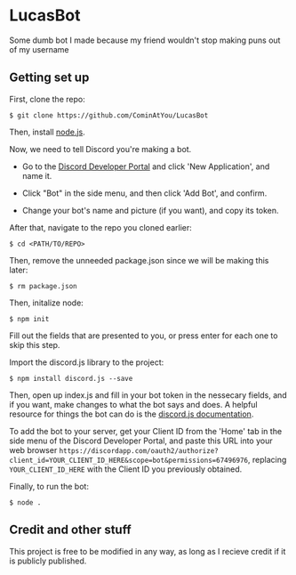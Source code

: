 # LucasBot
Some dumb bot I made because my friend wouldn't stop making puns out of my username

## Getting set up
First, clone the repo:


`$ git clone https://github.com/CominAtYou/LucasBot`


Then, install [node.js](https://nodejs.org).


Now, we need to tell Discord you're making a bot.


 - Go to the [Discord Developer Portal](https://discordapp.com/developers) and click 'New Application', and name it.


 - Click "Bot" in the side menu, and then click 'Add Bot', and confirm.


 - Change your bot's name and picture (if you want), and copy its token.


After that, navigate to the repo you cloned earlier:


`$ cd <PATH/TO/REPO>`


Then, remove the unneeded package.json since we will be making this later:


`$ rm package.json`


Then, initalize node:


`$ npm init`


Fill out the fields that are presented to you, or press enter for each one to skip this step.


Import the discord.js library to the project:


`$ npm install discord.js --save`


Then, open up index.js and fill in your bot token in the nessecary fields, and if you want, make changes to what the bot says and does. A helpful resource for things the bot can do is the [discord.js documentation](https://discord.js.org/#/docs/main/stable/general/welcome).


To add the bot to your server, get your Client ID from the 'Home' tab in the side menu of the Discord Developer Portal, and paste this URL into your web browser `https://discordapp.com/oauth2/authorize?client_id=YOUR_CLIENT_ID_HERE&scope=bot&permissions=67496976`, replacing `YOUR_CLIENT_ID_HERE` with the Client ID you previously obtained.


Finally, to run the bot:


`$ node .`


## Credit and other stuff
This project is free to be modified in any way, as long as I recieve credit if it is publicly published.
